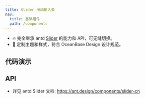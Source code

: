 ```yaml
---
title: Slider 滑动输入条
nav:
  title: 基础组件
  path: /components
---
```


- 🔥 完全继承 antd [Slider](https://ant.design/components/slider-cn) 的能力和 API，可无缝切换。
- 💄 定制主题和样式，符合 OceanBase Design 设计规范。

## 代码演示

<!-- prettier-ignore -->
<code src="./demo/basic.tsx" title="基本"></code>
<code src="./demo/marks.tsx" title="带标签的滑块"></code>
<code src="./demo/vertical.tsx" title="垂直方向的滑块"></code>
<code src="./demo/min-equals-max.tsx" title="最小值和最大值相同" debug></code>

## API

- 详见 antd Slider 文档: https://ant.design/components/slider-cn
